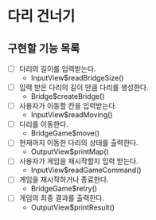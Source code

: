 # 다리 건너기

## 구현할 기능 목록

- [ ] 다리의 길이를 입력받는다.
  - InputView$readBridgeSize()
- [ ] 입력 받은 다리의 길이 만큼 다리를 생성한다.
  - Bridge$createBridge()
- [ ] 사용자가 이동할 칸을 입력받는다.
  - InputView$readMoving()
- [ ] 다리를 이동한다.
  - BridgeGame$move()
- [ ] 현재까지 이동한 다리의 상태를 출력한다.
  - OutputView$printMap()
- [ ] 사용자가 게임을 재시작할지 입력 받는다.
  - InputView$readGameCommand()
- [ ] 게임을 재시작하거나 종료한다.
  - BridgeGame$retry()
- [ ] 게임의 최종 결과를 출력한다.
  - OutputView$printResult()
